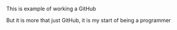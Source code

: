 This is example of working a GitHub

But it is more that just GitHub, it is my start of being a programmer
